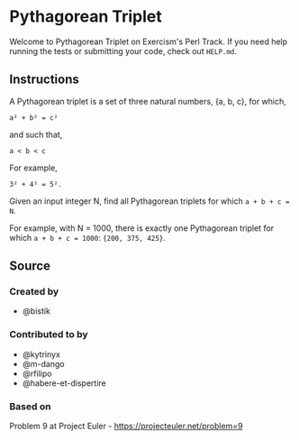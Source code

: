 # Pythagorean Triplet

Welcome to Pythagorean Triplet on Exercism's Perl Track.
If you need help running the tests or submitting your code, check out `HELP.md`.

## Instructions

A Pythagorean triplet is a set of three natural numbers, {a, b, c}, for which,

```text
a² + b² = c²
```

and such that,

```text
a < b < c
```

For example,

```text
3² + 4² = 5².
```

Given an input integer N, find all Pythagorean triplets for which `a + b + c = N`.

For example, with N = 1000, there is exactly one Pythagorean triplet for which `a + b + c = 1000`: `{200, 375, 425}`.

## Source

### Created by

- @bistik

### Contributed to by

- @kytrinyx
- @m-dango
- @rfilipo
- @habere-et-dispertire

### Based on

Problem 9 at Project Euler - https://projecteuler.net/problem=9